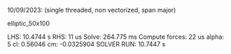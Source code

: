 10/09/2023:
(single threaded, non vectorized, span major)

elliptic_50x100

LHS: 10.4744 s
RHS: 11 us
Solve: 264.775 ms
Compute forces: 22 us
alpha: 5 cl: 0.56046 cm: -0.0325904
SOLVER RUN: 10.7447 s